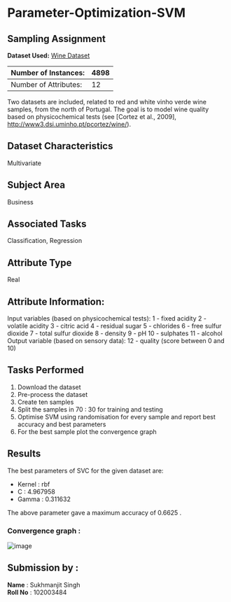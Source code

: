 # Parameter-Optimization-SVM
## Sampling Assignment

**Dataset Used:** [Wine Dataset](https://archive.ics.uci.edu/ml/machine-learning-databases/wine-quality/)

| Number of Instances:  | 4898 |
|-----------------------|--------|
| Number of Attributes: | 12    |

Two datasets are included, related to red and white vinho verde wine samples, from the north of Portugal. The goal is to model wine quality based on physicochemical tests (see [Cortez et al., 2009], http://www3.dsi.uminho.pt/pcortez/wine/).

## Dataset Characteristics
Multivariate

## Subject Area
Business

## Associated Tasks
Classification, Regression

## Attribute Type
Real


## Attribute Information:

Input variables (based on physicochemical tests):
   1 - fixed acidity
   2 - volatile acidity
   3 - citric acid
   4 - residual sugar
   5 - chlorides
   6 - free sulfur dioxide
   7 - total sulfur dioxide
   8 - density
   9 - pH
   10 - sulphates
   11 - alcohol
Output variable (based on sensory data): 
   12 - quality (score between 0 and 10)

## Tasks Performed
1. Download the dataset
2. Pre-process the dataset
3. Create ten samples 
4. Split the samples in  70 : 30 for training and testing
5. Optimise SVM using randomisation for every sample and report best accuracy and best parameters
6. For the best sample plot the convergence graph


## Results

The best parameters of SVC for the given dataset are:
- Kernel : rbf
- C : 4.967958  
- Gamma : 0.311632   

The above parameter gave a maximum accuracy of 0.6625 .

### Convergence graph  : 

![image](https://user-images.githubusercontent.com/64249407/233207045-30830ff4-e22e-4ed7-935e-8b365f07eb28.png)




## Submission by :
**Name** : Sukhmanjit Singh
<br>
**Roll No** : 102003484


